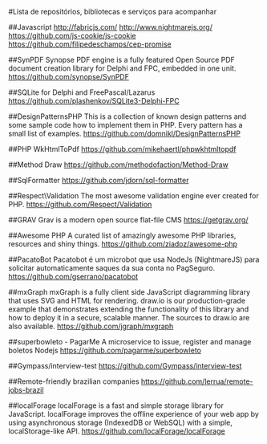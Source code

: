 #Lista de repositórios, bibliotecas e serviços para acompanhar

##Javascript
http://fabricjs.com/
http://www.nightmarejs.org/
https://github.com/js-cookie/js-cookie
https://github.com/filipedeschamps/cep-promise

##SynPDF
Synopse PDF engine is a fully featured Open Source PDF document creation library for Delphi and FPC, embedded in one unit.
https://github.com/synopse/SynPDF


##SQLite for Delphi and FreePascal/Lazarus
https://github.com/plashenkov/SQLite3-Delphi-FPC


##DesignPatternsPHP
This is a collection of known design patterns and some sample code how to implement them in PHP. Every pattern has a small list of examples.
https://github.com/domnikl/DesignPatternsPHP


##PHP WkHtmlToPdf
https://github.com/mikehaertl/phpwkhtmltopdf

##Method Draw
https://github.com/methodofaction/Method-Draw

##SqlFormatter
https://github.com/jdorn/sql-formatter

##Respect\Validation
The most awesome validation engine ever created for PHP.
https://github.com/Respect/Validation


##GRAV
Grav is a modern open source flat-file CMS
https://getgrav.org/

##Awesome PHP 
A curated list of amazingly awesome PHP libraries, resources and shiny things.
https://github.com/ziadoz/awesome-php

##PacatoBot
Pacatobot é um microbot que usa NodeJs (NightmareJS) para solicitar automaticamente saques da sua conta no PagSeguro.
https://github.com/gserrano/pacatobot

##mxGraph
mxGraph is a fully client side JavaScript diagramming library that uses SVG and HTML for rendering. draw.io is our production-grade example that demonstrates extending the functionality of this library and how to deploy it in a secure, scalable manner. The sources to draw.io are also available.
https://github.com/jgraph/mxgraph

##superbowleto - PagarMe
A microservice to issue, register and manage boletos
Nodejs
https://github.com/pagarme/superbowleto


##Gympass/interview-test
https://github.com/Gympass/interview-test

##Remote-friendly brazilian companies
https://github.com/lerrua/remote-jobs-brazil

##localForage
localForage is a fast and simple storage library for JavaScript. localForage improves the offline experience of your web app by using asynchronous storage (IndexedDB or WebSQL) with a simple, localStorage-like API.
https://github.com/localForage/localForage